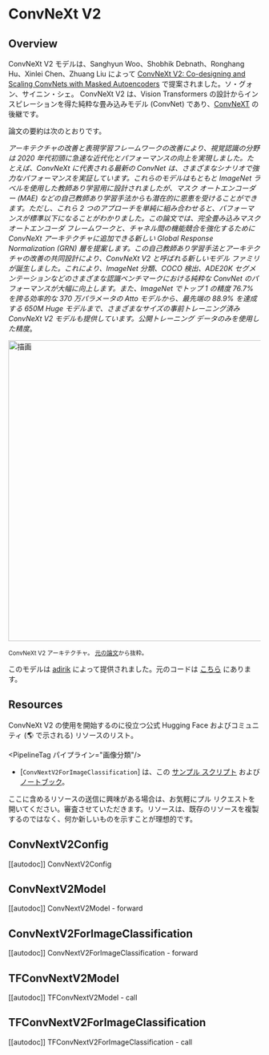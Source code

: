 <!--Copyright 2023 The HuggingFace Team. All rights reserved.

Licensed under the Apache License, Version 2.0 (the "License"); you may not use this file except in compliance with
the License. You may obtain a copy of the License at

http://www.apache.org/licenses/LICENSE-2.0

Unless required by applicable law or agreed to in writing, software distributed under the License is distributed on
an "AS IS" BASIS, WITHOUT WARRANTIES OR CONDITIONS OF ANY KIND, either express or implied. See the License for the
specific language governing permissions and limitations under the License.

⚠️ Note that this file is in Markdown but contain specific syntax for our doc-builder (similar to MDX) that may not be
rendered properly in your Markdown viewer.

-->

# ConvNeXt V2

## Overview

ConvNeXt V2 モデルは、Sanghyun Woo、Shobhik Debnath、Ronghang Hu、Xinlei Chen、Zhuang Liu によって [ConvNeXt V2: Co-designing and Scaling ConvNets with Masked Autoencoders](https://arxiv.org/abs/2301.00808) で提案されました。ソ・グォン、サイニン・シェ。
ConvNeXt V2 は、Vision Transformers の設計からインスピレーションを得た純粋な畳み込みモデル (ConvNet) であり、[ConvNeXT](convnext) の後継です。

論文の要約は次のとおりです。

*アーキテクチャの改善と表現学習フレームワークの改善により、視覚認識の分野は 2020 年代初頭に急速な近代化とパフォーマンスの向上を実現しました。たとえば、ConvNeXt に代表される最新の ConvNet は、さまざまなシナリオで強力なパフォーマンスを実証しています。これらのモデルはもともと ImageNet ラベルを使用した教師あり学習用に設計されましたが、マスク オートエンコーダー (MAE) などの自己教師あり学習手法からも潜在的に恩恵を受けることができます。ただし、これら 2 つのアプローチを単純に組み合わせると、パフォーマンスが標準以下になることがわかりました。この論文では、完全畳み込みマスク オートエンコーダ フレームワークと、チャネル間の機能競合を強化するために ConvNeXt アーキテクチャに追加できる新しい Global Response Normalization (GRN) 層を提案します。この自己教師あり学習手法とアーキテクチャの改善の共同設計により、ConvNeXt V2 と呼ばれる新しいモデル ファミリが誕生しました。これにより、ImageNet 分類、COCO 検出、ADE20K セグメンテーションなどのさまざまな認識ベンチマークにおける純粋な ConvNet のパフォーマンスが大幅に向上します。また、ImageNet でトップ 1 の精度 76.7% を誇る効率的な 370 万パラメータの Atto モデルから、最先端の 88.9% を達成する 650M Huge モデルまで、さまざまなサイズの事前トレーニング済み ConvNeXt V2 モデルも提供しています。公開トレーニング データのみを使用した精度*。

<img src="https://huggingface.co/datasets/huggingface/documentation-images/resolve/main/convnextv2_architecture.png"
alt="描画" width="600"/>

<small> ConvNeXt V2 アーキテクチャ。 <a href="https://arxiv.org/abs/2301.00808">元の論文</a>から抜粋。</small>

このモデルは [adirik](https://huggingface.co/adirik) によって提供されました。元のコードは [こちら](https://github.com/facebookresearch/ConvNeXt-V2) にあります。

## Resources

ConvNeXt V2 の使用を開始するのに役立つ公式 Hugging Face およびコミュニティ (🌎 で示される) リソースのリスト。

<PipelineTag パイプライン="画像分類"/>

- [`ConvNextV2ForImageClassification`] は、この [サンプル スクリプト](https://github.com/huggingface/transformers/tree/main/examples/pytorch/image-classification) および [ノートブック](https://colab.research.google.com/github/huggingface/notebooks/blob/main/examples/image_classification.ipynb)。

ここに含めるリソースの送信に興味がある場合は、お気軽にプル リクエストを開いてください。審査させていただきます。リソースは、既存のリソースを複製するのではなく、何か新しいものを示すことが理想的です。

## ConvNextV2Config

[[autodoc]] ConvNextV2Config

## ConvNextV2Model

[[autodoc]] ConvNextV2Model
    - forward

## ConvNextV2ForImageClassification

[[autodoc]] ConvNextV2ForImageClassification
    - forward

## TFConvNextV2Model

[[autodoc]] TFConvNextV2Model
    - call


## TFConvNextV2ForImageClassification

[[autodoc]] TFConvNextV2ForImageClassification
    - call
